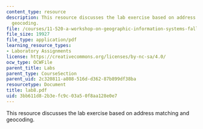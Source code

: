 ```yaml
---
content_type: resource
description: This resource discusses the lab exercise based on address matching and
  geocoding.
file: /courses/11-520-a-workshop-on-geographic-information-systems-fall-2005/3bb611d82b3efc9c03a50f8aa128e0e7_lab8.pdf
file_size: 19927
file_type: application/pdf
learning_resource_types:
- Laboratory Assignments
license: https://creativecommons.org/licenses/by-nc-sa/4.0/
ocw_type: OCWFile
parent_title: Labs
parent_type: CourseSection
parent_uid: 2c320811-a808-516d-d362-87b899df38ba
resourcetype: Document
title: lab8.pdf
uid: 3bb611d8-2b3e-fc9c-03a5-0f8aa128e0e7
---
```

This resource discusses the lab exercise based on address matching and geocoding.